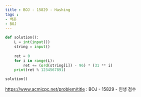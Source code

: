 ```yaml
---
title : BOJ - 15829 - Hashing
tags :
- 백준
- BOJ
---
```


```python
def solution():
    L = int(input())
    string = input()
    
    ret = 0
    for i in range(L):
        ret += (ord(string[i]) - 96) * (31 ** i)  
    print(ret % 1234567891)

solution()
```

https://www.acmicpc.net/problem/title : BOJ - 15829 - 인생 점수


